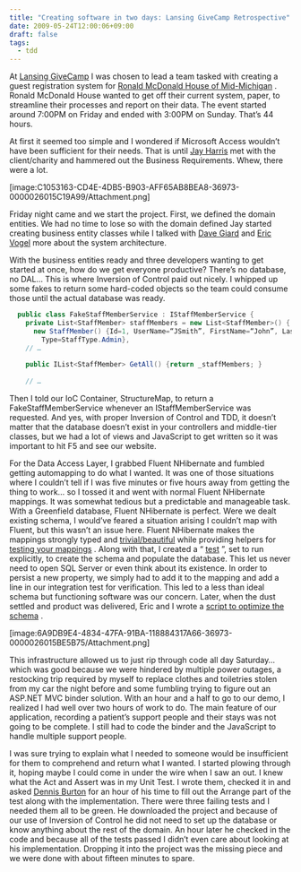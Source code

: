 ```yaml
---
title: "Creating software in two days: Lansing GiveCamp Retrospective"
date: 2009-05-24T12:00:06+09:00
draft: false
tags:
  - tdd
---
```


At [Lansing GiveCamp](https://web.archive.org/web/20100424092250/http://lansinggivecamp.org/) I was chosen to lead a team tasked with creating a guest registration system for [Ronald McDonald House of Mid-Michigan](https://web.archive.org/web/20100424092250/http://rmhmm.org/) . Ronald McDonald House wanted to get off their current system, paper, to streamline their processes and report on their data. The event started around 7:00PM on Friday and ended with 3:00PM on Sunday. That’s 44 hours.

At first it seemed too simple and I wondered if Microsoft Access wouldn’t have been sufficient for their needs. That is until [Jay Harris](https://web.archive.org/web/20100424092250/http://twitter.com/jayharris) met with the client/charity and hammered out the Business Requirements. Whew, there were a lot.

[image:C1053163-CD4E-4DB5-B903-AFF65AB8BEA8-36973-0000026015C19A99/Attachment.png]

Friday night came and we start the project. First, we defined the domain entities. We had no time to lose so with the domain defined Jay started creating business entity classes while I talked with [Dave Giard](https://web.archive.org/web/20100424092250/http://www.davidgiard.com/) and [Eric Vogel](https://web.archive.org/web/20100424092250/http://twitter.com/vogelvision) more about the system architecture.

With the business entities ready and three developers wanting to get started at once, how do we get everyone productive? There’s no database, no DAL… This is where Inversion of Control paid out nicely. I whipped up some fakes to return some hard-coded objects so the team could consume those until the actual database was ready. 

```csharp
  public class FakeStaffMemberService : IStaffMemberService {
    private List<StaffMember> staffMembers = new List<StaffMember>() {
      new StaffMember() {Id=1, UserName=“JSmith”, FirstName=“John”, LastName=“Smith”, 
        Type=StaffType.Admin},   
    // …
   
    public IList<StaffMember> GetAll() {return _staffMembers; }
    
    // …
```
 
Then I told our IoC Container, StructureMap, to return a FakeStaffMemberService whenever an IStaffMemberService was requested. And yes, with proper Inversion of Control and TDD, it doesn’t matter that the database doesn’t exist in your controllers and middle-tier classes, but we had a lot of views and JavaScript to get written so it was important to hit F5 and see our website.

For the Data Access Layer, I grabbed Fluent NHibernate and fumbled getting automapping to do what I wanted. It was one of those situations where I couldn’t tell if I was five minutes or five hours away from getting the thing to work… so I tossed it and went with normal Fluent NHibernate mappings. It was somewhat tedious but a predictable and manageable task. With a Greenfield database, Fluent NHibernate is perfect. Were we dealt existing schema, I would’ve feared a situation arising I couldn’t map with Fluent, but this wasn’t an issue here.  Fluent NHibernate makes the mappings strongly typed and [trivial/beautiful](https://web.archive.org/web/20100424092250/http://code.google.com/p/rmh/source/browse/trunk/RMH.DataAccess/Mappings/StayMap.cs) while providing helpers for [testing your mappings](https://web.archive.org/web/20100424092250/http://code.google.com/p/rmh/source/browse/trunk/RMH.IntegrationTests/Repository/PatientRepositorySpecs.cs) . Along with that, I created a “ [test](https://web.archive.org/web/20100424092250/http://code.google.com/p/rmh/source/browse/trunk/RMH.IntegrationTests/Repository/CreateSchema.cs) ”, set to run explicitly, to create the schema and populate the database. This let us never need to open SQL Server or even think about its existence.  In order to persist a new property, we simply had to add it to the mapping and add a line in our integration test for verification. This led to a less than ideal schema but functioning software was our concern. Later, when the dust settled and product was delivered, Eric and I wrote a [script to optimize the schema](https://web.archive.org/web/20100424092250/http://code.google.com/p/rmh/source/browse/trunk/RMH.DataAccess/AdoNet/Scripts/DDL-Update.sql) .

[image:6A9DB9E4-4834-47FA-91BA-118884317A66-36973-0000026015BE5B75/Attachment.png]


This infrastructure allowed us to just rip through code all day Saturday… which was good because we were hindered by multiple power outages, a restocking trip required by myself to replace clothes and toiletries stolen from my car the night before and some fumbling trying to figure out an ASP.NET MVC binder solution.
With an hour and a half to go to our demo, I realized I had well over two hours of work to do. The main feature of our application, recording a patient’s support people and their stays was not going to be complete. I still had to code the binder and the JavaScript to handle multiple support people.

I was sure trying to explain what I needed to someone would be insufficient for them to comprehend and return what I wanted. I started plowing through it, hoping maybe I could come in under the wire when I saw an out. I knew what the Act and Assert was in my Unit Test. I wrote them, checked it in and asked [Dennis Burton](https://web.archive.org/web/20100424092250/http://twitter.com/dburton) for an hour of his time to fill out the Arrange part of the test along with the implementation. There were three failing tests and I needed them all to be green. He downloaded the project and because of our use of Inversion of Control he did not need to set up the database or know anything about the rest of the domain. An hour later he checked in the code and because all of the tests passed I didn’t even care about looking at his implementation. Dropping it into the project was the missing piece and we were done with about fifteen minutes to spare.

